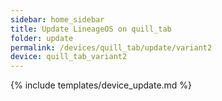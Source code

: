 ```yaml
---
sidebar: home_sidebar
title: Update LineageOS on quill_tab
folder: update
permalink: /devices/quill_tab/update/variant2
device: quill_tab_variant2
---
```

{% include templates/device_update.md %}
